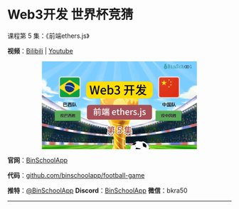 # Web3开发 世界杯竞猜
课程第 5 集：《前端ethers.js》

**视频**：[Bilibili](https://www.bilibili.com/video/BV1vt4y1T7dX)  |  [Youtube](https://youtu.be/b1Y0oC2S9BI)
<p align="center"><img src="./img/football-game-v5.png" align="middle" /></p>

**官网**：[BinSchoolApp](https://binschool.app)

**代码**：[github.com/binschoolapp/football-game](https://github.com/binschoolapp/football-game)

**推特**：[@BinSchoolApp](https://twitter.com/BinSchoolApp)    **Discord**：[BinSchoolApp](https://discord.gg/PB2YEvggWq)   **微信**：bkra50 

-----